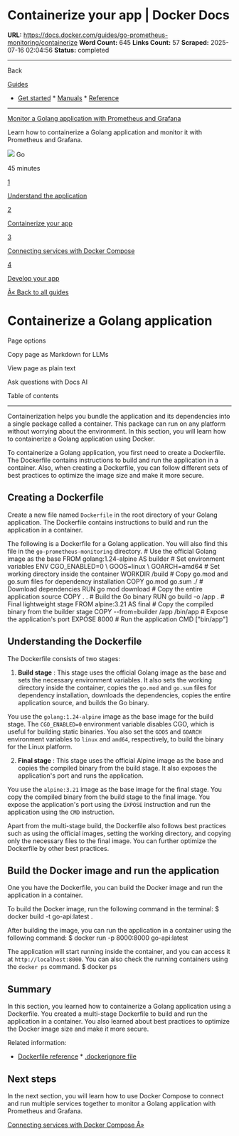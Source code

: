 # Containerize your app | Docker Docs

**URL:** https://docs.docker.com/guides/go-prometheus-monitoring/containerize
**Word Count:** 645
**Links Count:** 57
**Scraped:** 2025-07-16 02:04:56
**Status:** completed

---

Back

[Guides](https://docs.docker.com/guides/)

  * [Get started](https://docs.docker.com/get-started/)   * [Manuals](https://docs.docker.com/manuals/)   * [Reference](https://docs.docker.com/reference/)

* * *

[Monitor a Golang application with Prometheus and Grafana](https://docs.docker.com/guides/go-prometheus-monitoring/)

Learn how to containerize a Golang application and monitor it with Prometheus and Grafana.

![](https://cdn.jsdelivr.net/gh/devicons/devicon@latest/icons/go/go-original.svg) Go

45 minutes

[1](https://docs.docker.com/guides/go-prometheus-monitoring/application/)

[Understand the application](https://docs.docker.com/guides/go-prometheus-monitoring/application/)

[2](https://docs.docker.com/guides/go-prometheus-monitoring/containerize/)

[Containerize your app](https://docs.docker.com/guides/go-prometheus-monitoring/containerize/)

[3](https://docs.docker.com/guides/go-prometheus-monitoring/compose/)

[Connecting services with Docker Compose](https://docs.docker.com/guides/go-prometheus-monitoring/compose/)

[4](https://docs.docker.com/guides/go-prometheus-monitoring/develop/)

[Develop your app](https://docs.docker.com/guides/go-prometheus-monitoring/develop/)

[Â« Back to all guides](https://docs.docker.com/guides/)

# Containerize a Golang application

Page options

Copy page as Markdown for LLMs

View page as plain text

Ask questions with Docs AI

Table of contents

* * *

Containerization helps you bundle the application and its dependencies into a single package called a container. This package can run on any platform without worrying about the environment. In this section, you will learn how to containerize a Golang application using Docker.

To containerize a Golang application, you first need to create a Dockerfile. The Dockerfile contains instructions to build and run the application in a container. Also, when creating a Dockerfile, you can follow different sets of best practices to optimize the image size and make it more secure.

## Creating a Dockerfile

Create a new file named `Dockerfile` in the root directory of your Golang application. The Dockerfile contains instructions to build and run the application in a container.

The following is a Dockerfile for a Golang application. You will also find this file in the `go-prometheus-monitoring` directory.               # Use the official Golang image as the base     FROM golang:1.24-alpine AS builder          # Set environment variables     ENV CGO_ENABLED=0 \         GOOS=linux \         GOARCH=amd64          # Set working directory inside the container     WORKDIR /build          # Copy go.mod and go.sum files for dependency installation     COPY go.mod go.sum ./          # Download dependencies     RUN go mod download          # Copy the entire application source     COPY . .          # Build the Go binary     RUN go build -o /app .          # Final lightweight stage     FROM alpine:3.21 AS final          # Copy the compiled binary from the builder stage     COPY --from=builder /app /bin/app          # Expose the application's port     EXPOSE 8000          # Run the application     CMD ["bin/app"]

## Understanding the Dockerfile

The Dockerfile consists of two stages:

  1. **Build stage** : This stage uses the official Golang image as the base and sets the necessary environment variables. It also sets the working directory inside the container, copies the `go.mod` and `go.sum` files for dependency installation, downloads the dependencies, copies the entire application source, and builds the Go binary.

You use the `golang:1.24-alpine` image as the base image for the build stage. The `CGO_ENABLED=0` environment variable disables CGO, which is useful for building static binaries. You also set the `GOOS` and `GOARCH` environment variables to `linux` and `amd64`, respectively, to build the binary for the Linux platform.

  2. **Final stage** : This stage uses the official Alpine image as the base and copies the compiled binary from the build stage. It also exposes the application's port and runs the application.

You use the `alpine:3.21` image as the base image for the final stage. You copy the compiled binary from the build stage to the final image. You expose the application's port using the `EXPOSE` instruction and run the application using the `CMD` instruction.

Apart from the multi-stage build, the Dockerfile also follows best practices such as using the official images, setting the working directory, and copying only the necessary files to the final image. You can further optimize the Dockerfile by other best practices.

## Build the Docker image and run the application

One you have the Dockerfile, you can build the Docker image and run the application in a container.

To build the Docker image, run the following command in the terminal:               $ docker build -t go-api:latest .     

After building the image, you can run the application in a container using the following command:               $ docker run -p 8000:8000 go-api:latest     

The application will start running inside the container, and you can access it at `http://localhost:8000`. You can also check the running containers using the `docker ps` command.               $ docker ps     

## Summary

In this section, you learned how to containerize a Golang application using a Dockerfile. You created a multi-stage Dockerfile to build and run the application in a container. You also learned about best practices to optimize the Docker image size and make it more secure.

Related information:

  * [Dockerfile reference](https://docs.docker.com/reference/dockerfile/)   * [.dockerignore file](https://docs.docker.com/reference/dockerfile/#dockerignore-file)

## Next steps

In the next section, you will learn how to use Docker Compose to connect and run multiple services together to monitor a Golang application with Prometheus and Grafana.

[Connecting services with Docker Compose Â»](https://docs.docker.com/guides/go-prometheus-monitoring/compose/)